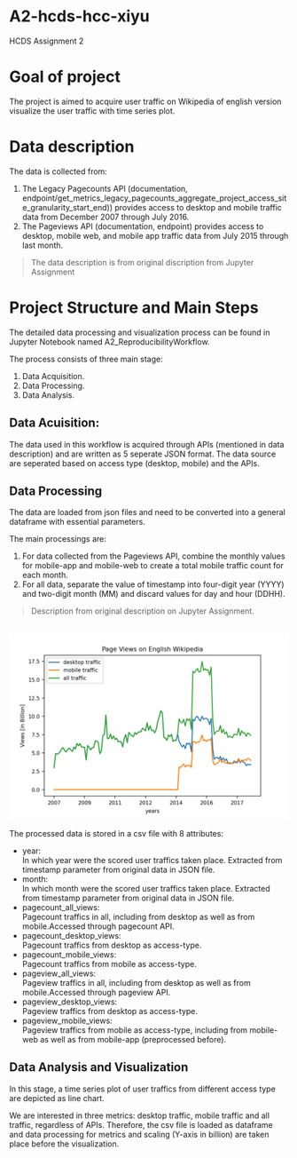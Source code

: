 # A2-hcds-hcc-xiyu
HCDS Assignment 2

# Goal of project

The project is aimed to acquire user traffic on Wikipedia of english version visualize the user traffic with time series plot.

# Data description
The data is collected from:
1. The Legacy Pagecounts API (documentation, endpoint/get_metrics_legacy_pagecounts_aggregate_project_access_site_granularity_start_end)) provides access to desktop and mobile traffic data from December 2007 through July 2016.
2. The Pageviews API (documentation, endpoint) provides access to desktop, mobile web, and mobile app traffic data from July 2015 through last month.

> The data description is from original discription from Jupyter Assignment

# Project Structure and Main Steps
The detailed data processing and visualization process can be found in Jupyter Notebook named A2_ReproducibilityWorkflow.

The process consists of three main stage:
1. Data Acquisition.
1. Data Processing.
1. Data Analysis.

## Data Acuisition:
The data used in this workflow is acquired through APIs (mentioned in data description) and are written as 5 seperate JSON format. The data source are seperated based on access type (desktop, mobile) and the APIs.

## Data Processing
The data are loaded from json files and need to be converted into a general dataframe with essential parameters.

The main processings are:
1. For data collected from the Pageviews API, combine the monthly values for mobile-app and mobile-web to create a total mobile traffic count for each month.
1. For all data, separate the value of timestamp into four-digit year (YYYY) and two-digit month (MM) and discard values for day and hour (DDHH).

> Description from original description on Jupyter Assignment.

<br/>![image](https://github.com/FUB-HCC/hcds-winter-2020/blob/main/assignments/A2_ReproducibilityWorkflow/xiyu/Page%20Views%20on%20English%20Wikipedia.png)

The processed data is stored in a csv file with 8 attributes:

* year: 
<br/> In which year were the scored user traffics taken place. Extracted from timestamp parameter from original data in JSON file.
* month:
<br/> In which month were the scored user traffics taken place. Extracted from timestamp parameter from original data in JSON file.
* pagecount_all_views: <br/> Pagecount traffics in all, including from desktop as well as from mobile.Accessed through pagecount API.
* pagecount_desktop_views: <br/> Pagecount traffics from desktop as access-type.
* pagecount_mobile_views: <br/> Pagecount traffics from mobile as access-type.
* pageview_all_views: <br/> Pageview traffics in all, including from desktop as well as from mobile.Accessed through pageview API.
* pageview_desktop_views: <br/> Pageview traffics from desktop as access-type.
* pageview_mobile_views: <br/> Pageview traffics from mobile as access-type, including from mobile-web as well as from mobile-app (preprocessed before).

## Data Analysis and Visualization

In this stage, a time series plot of user traffics from different access type are depicted as line chart.

We are interested in three metrics: desktop traffic, mobile traffic and all traffic, regardless of APIs. Therefore, the csv file is loaded as dataframe and data processing for metrics and scaling (Y-axis in billion) are taken place before the visualization.







